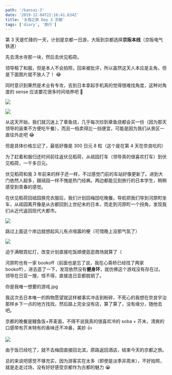 ```yaml
---
path: '/kansai-3'
date: '2019-12-04T22:16:41.634Z'
title: '关西之旅 Day 3 京都'
tags: ['diary', '旅行']
---
```


第 3 天是忙碌的一天，计划是京都一日游，大阪到京都选择**京阪本线**（京阪电气铁道）

先去清水寺那一块，然后去伏见稻荷。

领导租了和服，但是本人不会拍照，回来被批评，所以虽然这天人本应是主角，但是下面图片就不放人了！ 😂

同时意识到果然是术业有专攻，去到日本拿起手机真的觉得很难找角度，这种对角度的 sense 应该要花很多时间培养吧 🤔

![](gion.jpg)

![](inari.jpg)

从这天开始，我们就沉迷上了章鱼烧，几乎每次捡到章鱼烧都会买一份（因为那天领导的装束不方便吃午餐），而且一档卖得比一挡便宜，可能是因为我们从景区一直往外走吧 😂

但是具体价格忘记了，最低好像是 300 日元 8 粒（这个是在第 4 天在奈良吃的）

为了赶着和服归还时间前往返伏见稻荷，从祗园打车（领导真的很喜欢打车）到伏见稻荷，一千多日元。

伏见稻荷和我 3 年前来的样子还一样，不过感觉门前的车站好像更新了。进到大门依然人超多，跟祗园一样不愧是热门经典。两边都能见到旅行的日本学生，稍稍感受到青春的感觉。

在伏见稻荷回祗园换完衣服后，我们计划回梅田吃晚餐。导航把我们导到河原町坐车，从祗园离开像是从古都回到上世纪末的日本，而走到河原町一个拐角，发现我们从近代返回现代大都市。

![](night.jpg)

路过上面这个岸边就想起风儿有点喧嚣的梗（可惜晚上没那气氛了）

![](kawaramachi.jpg)

迫于满眼霓虹灯，改变计划直接吃饭顺便逛逛商场就算了（

河原町也有一家 bookoff（前面也是忘了说，我在心斋桥已经找了两家 bookoff），进去逛了一下，发现依然没有**健身环**，就仿佛这个游戏没有存在过。领导在日亚一搜，怪不得，直接连日亚都脱销了。

你是我唯一想要的游戏.jpg

我这次去日本唯一的购物愿望就这样被事实冲击到粉碎，不死心的我想在奈良宇治那样乡下一点的地方找找，然后路上完全没有店，算了算了，没有缘分，随他去吧。

京都的晚餐是鳗鱼饭+荞麦面，不得不说我真的很喜欢冷的 soba + 芥末，清爽的口感带有芥末特有的香味还不冲鼻，美妙 👍

![](soba.jpg)

由于饭已经吃了，就不去梅田直接回北滨，原路返回酒店，结束今天的京都之旅。

总的来说吧感觉不够充实，因为游客实在太多（即使是淡季非周末），不好拍照，就是走走过场，没有好好感受京都作为古都的魅力 😭

